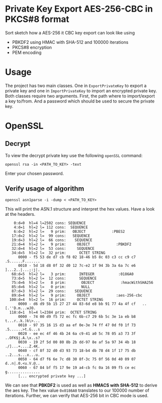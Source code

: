 # Private Key Export AES-256-CBC in PKCS#8 format
Sort sketch how a AES-256 it CBC key export can look like using

* PBKDF2 using HMAC with SHA-512 and 100000 iterations
* PKCS#8 encryption
* PEM encoding

# Usage

The project has two main classes. One in `ExportPrivateKey` to export a private key and one in `ImportPrivateKey` to import an encrypted private key. Both classes require two arguments. First, the path where to import/export a key to/from. And a password which should be used to secure the private key. 

# OpenSSL

## Decrypt

To view the decrypt private key use the following `openSSL` command:

`openssl rsa -in <PATH_TO_KEY> -text` 

Enter your chosen password.

## Verify usage of algorithm

`openssl asn1parse -i -dump < <PATH_TO_KEY>`

This will print the ASN.1 structure and interpret the hex values. Have a look at the headers.

```
    0:d=0  hl=4 l=2502 cons: SEQUENCE          
    4:d=1  hl=2 l= 112 cons:  SEQUENCE          
    6:d=2  hl=2 l=   9 prim:   OBJECT            :PBES2
   17:d=2  hl=2 l=  99 cons:   SEQUENCE          
   19:d=3  hl=2 l=  66 cons:    SEQUENCE          
   21:d=4  hl=2 l=   9 prim:     OBJECT            :PBKDF2
   32:d=4  hl=2 l=  53 cons:     SEQUENCE          
   34:d=5  hl=2 l=  32 prim:      OCTET STRING      
      0000 - f5 53 de d7 cb f8 02 18-46 b5 8c 03 c3 cc c9 c7   .S......F.......
      0010 - 5d 18 d8 0f 32 d0 12 7c-e2 1f 94 3b 3a 6a 7c e6   ]...2..|...;:j|.
   68:d=5  hl=2 l=   3 prim:      INTEGER           :0186A0
   73:d=5  hl=2 l=  12 cons:      SEQUENCE          
   75:d=6  hl=2 l=   8 prim:       OBJECT            :hmacWithSHA256
   85:d=6  hl=2 l=   0 prim:       NULL              
   87:d=3  hl=2 l=  29 cons:    SEQUENCE          
   89:d=4  hl=2 l=   9 prim:     OBJECT            :aes-256-cbc
  100:d=4  hl=2 l=  16 prim:     OCTET STRING      
      0000 - d6 d9 5b 15 27 27 44 83-6d e8 bb 91 77 4a 4f cf   ..[.''D.m...wJO.
  118:d=1  hl=4 l=2384 prim:  OCTET STRING      
      0000 - 74 00 d9 f5 72 ec fc 6b-c7 29 6b 5c 3e 1a eb b8   t...r..k.)k\>...
      0010 - 97 35 16 15 d3 aa ef 0e-3e 74 ff 47 0d f0 1f 73   .5......>t.G...s
      0020 - ee ec 4f 46 4b 24 6a c9-41 a0 5c 78 05 a3 73 3f   ..OFK$j.A.\x..s?
      0030 - 19 2f 5d 00 80 8b 2b dd-97 8e af 5a 97 34 4b 18   ./]...+....Z.4K.
      0040 - cf 8f 32 d0 d3 93 73 18-b4 db 78 d4 1f 17 75 db   ..2...s...x...u.
      0050 - 64 d7 f6 6e 7c d8 30 8f-3c 75 0f 56 0d 40 09 07   d..n|.0.<u.V.@..
      0060 - 67 84 bf f5 17 9e 19 a4-cb fc 0a 16 09 f5 ce ec   g...............
      [... encrypted private key ...]
```

We can see that **PBKDF2** is used as well as **HMACS with SHA-512** to derive the aes key. The hex value `0x0186A0` translates to our 100000 number of iterations.
Further, we can verify that AES-256 bit in CBC mode is used. 

